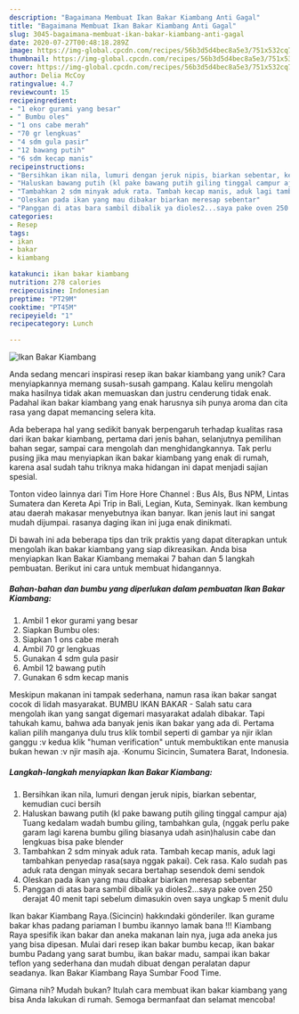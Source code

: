 ```yaml
---
description: "Bagaimana Membuat Ikan Bakar Kiambang Anti Gagal"
title: "Bagaimana Membuat Ikan Bakar Kiambang Anti Gagal"
slug: 3045-bagaimana-membuat-ikan-bakar-kiambang-anti-gagal
date: 2020-07-27T00:48:18.289Z
image: https://img-global.cpcdn.com/recipes/56b3d5d4bec8a5e3/751x532cq70/ikan-bakar-kiambang-foto-resep-utama.jpg
thumbnail: https://img-global.cpcdn.com/recipes/56b3d5d4bec8a5e3/751x532cq70/ikan-bakar-kiambang-foto-resep-utama.jpg
cover: https://img-global.cpcdn.com/recipes/56b3d5d4bec8a5e3/751x532cq70/ikan-bakar-kiambang-foto-resep-utama.jpg
author: Delia McCoy
ratingvalue: 4.7
reviewcount: 15
recipeingredient:
- "1 ekor gurami yang besar"
- " Bumbu oles"
- "1 ons cabe merah"
- "70 gr lengkuas"
- "4 sdm gula pasir"
- "12 bawang putih"
- "6 sdm kecap manis"
recipeinstructions:
- "Bersihkan ikan nila, lumuri dengan jeruk nipis, biarkan sebentar, kemudian cuci bersih"
- "Haluskan bawang putih (kl pake bawang putih giling tinggal campur aja) Tuang kedalam wadah bumbu giling, tambahkan gula, (nggak perlu pake garam lagi karena bumbu giling biasanya udah asin)halusin cabe dan lengkuas bisa pake blender"
- "Tambahkan 2 sdm minyak aduk rata. Tambah kecap manis, aduk lagi tambahkan penyedap rasa(saya nggak pakai). Cek rasa. Kalo sudah pas aduk rata dengan minyak secara bertahap sesendok demi sendok"
- "Oleskan pada ikan yang mau dibakar biarkan meresap sebentar"
- "Panggan di atas bara sambil dibalik ya dioles2...saya pake oven 250 derajat 40 menit tapi sebelum dimasukin oven saya ungkap 5 menit dulu"
categories:
- Resep
tags:
- ikan
- bakar
- kiambang

katakunci: ikan bakar kiambang 
nutrition: 278 calories
recipecuisine: Indonesian
preptime: "PT29M"
cooktime: "PT45M"
recipeyield: "1"
recipecategory: Lunch

---
```



![Ikan Bakar Kiambang](https://img-global.cpcdn.com/recipes/56b3d5d4bec8a5e3/751x532cq70/ikan-bakar-kiambang-foto-resep-utama.jpg)

Anda sedang mencari inspirasi resep ikan bakar kiambang yang unik? Cara menyiapkannya memang susah-susah gampang. Kalau keliru mengolah maka hasilnya tidak akan memuaskan dan justru cenderung tidak enak. Padahal ikan bakar kiambang yang enak harusnya sih punya aroma dan cita rasa yang dapat memancing selera kita.

Ada beberapa hal yang sedikit banyak berpengaruh terhadap kualitas rasa dari ikan bakar kiambang, pertama dari jenis bahan, selanjutnya pemilihan bahan segar, sampai cara mengolah dan menghidangkannya. Tak perlu pusing jika mau menyiapkan ikan bakar kiambang yang enak di rumah, karena asal sudah tahu triknya maka hidangan ini dapat menjadi sajian spesial.

Tonton video lainnya dari Tim Hore Hore Channel : Bus Als, Bus NPM, Lintas Sumatera dan Kereta Api Trip in Bali, Legian, Kuta, Seminyak. Ikan kembung atau daerah makasar menyebutnya ikan banyar. Ikan jenis laut ini sangat mudah dijumpai. rasanya daging ikan ini juga enak dinikmati.


Di bawah ini ada beberapa tips dan trik praktis yang dapat diterapkan untuk mengolah ikan bakar kiambang yang siap dikreasikan. Anda bisa menyiapkan Ikan Bakar Kiambang memakai 7 bahan dan 5 langkah pembuatan. Berikut ini cara untuk membuat hidangannya.

<!--inarticleads1-->

##### Bahan-bahan dan bumbu yang diperlukan dalam pembuatan Ikan Bakar Kiambang:

1. Ambil 1 ekor gurami yang besar
1. Siapkan  Bumbu oles:
1. Siapkan 1 ons cabe merah
1. Ambil 70 gr lengkuas
1. Gunakan 4 sdm gula pasir
1. Ambil 12 bawang putih
1. Gunakan 6 sdm kecap manis


Meskipun makanan ini tampak sederhana, namun rasa ikan bakar sangat cocok di lidah masyarakat. BUMBU IKAN BAKAR - Salah satu cara mengolah ikan yang sangat digemari masyarakat adalah dibakar. Tapi tahukah kamu, bahwa ada banyak jenis ikan bakar yang ada di. Pertama kalian pilih manganya dulu trus klik tombil seperti di gambar ya njir iklan ganggu :v kedua klik &#34;human verification&#34; untuk membuktikan ente manusia bukan hewan :v njir masih aja. ·Konumu Sicincin, Sumatera Barat, Indonesia. 

<!--inarticleads2-->

##### Langkah-langkah menyiapkan Ikan Bakar Kiambang:

1. Bersihkan ikan nila, lumuri dengan jeruk nipis, biarkan sebentar, kemudian cuci bersih
1. Haluskan bawang putih (kl pake bawang putih giling tinggal campur aja) Tuang kedalam wadah bumbu giling, tambahkan gula, (nggak perlu pake garam lagi karena bumbu giling biasanya udah asin)halusin cabe dan lengkuas bisa pake blender
1. Tambahkan 2 sdm minyak aduk rata. Tambah kecap manis, aduk lagi tambahkan penyedap rasa(saya nggak pakai). Cek rasa. Kalo sudah pas aduk rata dengan minyak secara bertahap sesendok demi sendok
1. Oleskan pada ikan yang mau dibakar biarkan meresap sebentar
1. Panggan di atas bara sambil dibalik ya dioles2...saya pake oven 250 derajat 40 menit tapi sebelum dimasukin oven saya ungkap 5 menit dulu


Ikan bakar Kiambang Raya.(Sicincin) hakkındaki gönderiler. Ikan gurame bakar khas padang pariaman I bumbu ikannyo lamak bana !!! Kiambang Raya spesifik ikan bakar dan aneka makanan lain nya, juga ada aneka jus yang bisa dipesan. Mulai dari resep ikan bakar bumbu kecap, ikan bakar bumbu Padang yang sarat bumbu, ikan bakar madu, sampai ikan bakar teflon yang sederhana dan mudah dibuat dengan peralatan dapur seadanya. Ikan Bakar Kiambang Raya Sumbar Food Time. 

Gimana nih? Mudah bukan? Itulah cara membuat ikan bakar kiambang yang bisa Anda lakukan di rumah. Semoga bermanfaat dan selamat mencoba!
